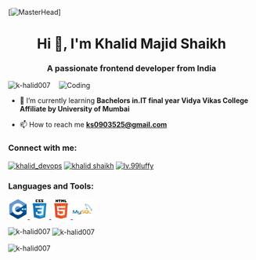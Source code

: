 [![MasterHead](https://raw.githubusercontent.com/simon-zerisenay/simon-zerisenay/main/work.gif)]
<h1 align="center">Hi 👋, I'm Khalid Majid Shaikh</h1>
<h3 align="center">A passionate frontend developer from India</h3>
<img align="right" alt="Coding" width="400" src="https://img.freepik.com/premium-photo/3d-cartoon-software-developer-generative-ai_644690-101538.jpg?w=740">

<p align="left"> <img src="https://komarev.com/ghpvc/?username=k-halid007&label=Profile%20views&color=0e75b6&style=flat" alt="k-halid007" /> </p>

- 🌱 I’m currently learning **Bachelors in.IT final year Vidya Vikas College Affiliate by University of Mumbai**

- 📫 How to reach me **ks0903525@gmail.com**

<h3 align="left">Connect with me:</h3>
<p align="left">
<a href="https://twitter.com/khalid_devops" target="blank"><img align="center" src="https://raw.githubusercontent.com/rahuldkjain/github-profile-readme-generator/master/src/images/icons/Social/twitter.svg" alt="khalid_devops" height="30" width="40" /></a>
<a href="https://linkedin.com/in/khalid shaikh" target="blank"><img align="center" src="https://raw.githubusercontent.com/rahuldkjain/github-profile-readme-generator/master/src/images/icons/Social/linked-in-alt.svg" alt="khalid shaikh" height="30" width="40" /></a>
<a href="https://instagram.com/lv.99luffy" target="blank"><img align="center" src="https://raw.githubusercontent.com/rahuldkjain/github-profile-readme-generator/master/src/images/icons/Social/instagram.svg" alt="lv.99luffy" height="30" width="40" /></a>
</p>

<h3 align="left">Languages and Tools:</h3>
<p align="left"> <a href="https://www.w3schools.com/cpp/" target="_blank" rel="noreferrer"> <img src="https://raw.githubusercontent.com/devicons/devicon/master/icons/cplusplus/cplusplus-original.svg" alt="cplusplus" width="40" height="40"/> </a> <a href="https://www.w3schools.com/css/" target="_blank" rel="noreferrer"> <img src="https://raw.githubusercontent.com/devicons/devicon/master/icons/css3/css3-original-wordmark.svg" alt="css3" width="40" height="40"/> </a> <a href="https://www.w3.org/html/" target="_blank" rel="noreferrer"> <img src="https://raw.githubusercontent.com/devicons/devicon/master/icons/html5/html5-original-wordmark.svg" alt="html5" width="40" height="40"/> </a> <a href="https://www.mysql.com/" target="_blank" rel="noreferrer"> <img src="https://raw.githubusercontent.com/devicons/devicon/master/icons/mysql/mysql-original-wordmark.svg" alt="mysql" width="40" height="40"/> </a> </p>

<p><img align="left" src="https://github-readme-stats.vercel.app/api/top-langs?username=k-halid007&show_icons=true&locale=en&layout=compact" alt="k-halid007" /></p>

<p>&nbsp;<img align="center" src="https://github-readme-stats.vercel.app/api?username=k-halid007&show_icons=true&locale=en" alt="k-halid007" /></p>

<p><img align="center" src="https://github-readme-streak-stats.herokuapp.com/?user=k-halid007&" alt="k-halid007" /></p>
